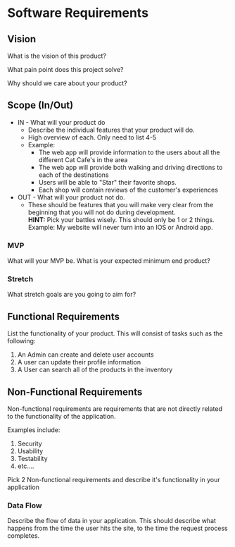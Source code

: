 # Software Requirements

## Vision
What is the vision of this product?

What pain point does this project solve?

Why should we care about your product?

## Scope (In/Out)
- IN - What will your product do
    - Describe the individual features that your product will do. 
	- High overview of each. Only need to list 4-5
	- Example:
		- The web app will provide information to the users about all the different Cat Cafe's in the area
		- The web app will provide both walking and driving directions to each of the destinations
		- Users will be able to "Star" their favorite shops. 
		- Each shop will contain reviews of the customer's experiences
- OUT - What will your product not do. 
  - These should be features that you will make 
very clear from the beginning that you will not do during development.
<br /> **HINT:** Pick your battles wisely. This should only be 1 or 2 things. Example: My website will never turn into an IOS or Android app.

### MVP
What will your MVP be. What is your expected minimum end product?

### Stretch
What stretch goals are you going to aim for?

## Functional Requirements
List the functionality of your product.
This will consist of tasks such as the following:
1. An Admin can create and delete user accounts
2. A user can update their profile information
3. A User can search all of the products in the inventory

## Non-Functional Requirements
Non-functional requirements are requirements that are not 
directly related to the functionality of the application. 

Examples include:
1. Security
2. Usability
3. Testability
4. etc....

Pick 2 Non-functional requirements and describe it's functionality in your application 

### Data Flow
Describe the flow of data in your application. 
This should describe what happens from the time the user hits the site, to the time
the request process completes. 
